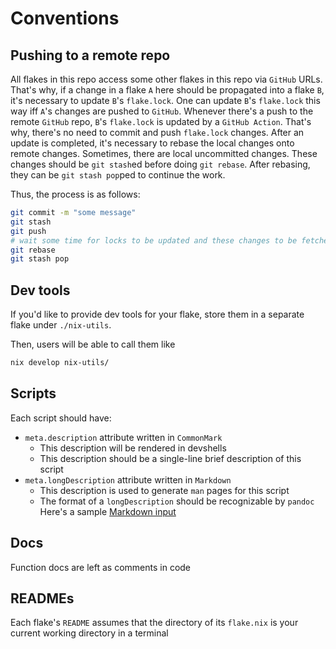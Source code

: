 # Conventions

## Pushing to a remote repo

All flakes in this repo access some other flakes in this repo via `GitHub` URLs.
That's why, if a change in a flake `A` here should be propagated into a flake `B`, it's necessary to update `B`'s `flake.lock`.
One can update `B`'s `flake.lock` this way iff `A`'s changes are pushed to `GitHub`.
Whenever there's a push to the remote `GitHub` repo, `B`'s `flake.lock` is updated by a `GitHub Action`.
That's why, there's no need to commit and push `flake.lock` changes.
After an update is completed, it's necessary to rebase the local changes onto remote changes.
Sometimes, there are local uncommitted changes.
These changes should be `git stash`ed before doing `git rebase`.
After rebasing, they can be `git stash pop`ped to continue the work.

Thus, the process is as follows:

```sh
git commit -m "some message"
git stash
git push
# wait some time for locks to be updated and these changes to be fetched
git rebase
git stash pop
```

## Dev tools

If you'd like to provide dev tools for your flake, store them in a separate flake under `./nix-utils`.

Then, users will be able to call them like

```sh
nix develop nix-utils/
```

## Scripts

Each script should have:

- `meta.description` attribute written in `CommonMark`
  - This description will be rendered in devshells
  - This description should be a single-line brief description of this script
- `meta.longDescription` attribute written in `Markdown`
  - This description is used to generate `man` pages for this script
  - The format of a `longDescription` should be recognizable by `pandoc`
Here's a sample [Markdown input](https://pandoc.org/demo/pandoc.1.md)

## Docs

Function docs are left as comments in code

## READMEs

Each flake's `README` assumes that the directory of its `flake.nix` is your current working directory in a terminal
